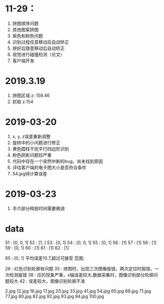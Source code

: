 # 11-29：
1. 拼图顺序问题
2. 其他图案拼图
3. 紫色和粉色问题
4. 识别过程任意移动后自动矫正
5. 拼好后随意移动后自动矫正
6. 视觉进行碰撞检测（论文）
7. 客户端开发

# 2019.3.19
1. 拼图区域 z: 159.46
2. 抓取 z:154

# 2019-03-20
1. x, y, z误差重新调整
2. 旋转中的小问题进行修正
3. 黄色圆柱干扰平行四边形识别
4. 粉色阴影问题较严重
5. 代码中存在一个突然中断的bug，尚未找到原因
6. 评估客户端的电子图大小是否符合条件
7. 54.jpg待计算误差

# 2019-03-23
1. 手爪部分释放时间需要微调





# data

51 : [0, 0, 1]
52 : [1, ]
53 : [0, 1]
54 : [0, 0, 1]
55 : [0, 1]
56 : [1]
57 : [1]
58 : [1]
59 : [0, 1]
60 : [1]
61 : [1]
62 : [1]

65 : [0, 1]  平均误差10.7,超过可接受 范围; 

26 : 红色识别轮廓有问题
35 : 拼图时，出现三次图像报错，两次定位时报错，一次检测报错
38 : 压的现象严重，x轴误差较大,数据采集时，图像识别部分轮廓问题较大
42 : 误差较大，图像识别轮廓不准

2.jpg
12.jpg
16.jpg
17.jpg
20.jpg
33.jpg
41.jpg
54.jpg
65.jpg
69.jpg
71.jpg
77.jpg
80.jpg
82.jpg
92.jpg
93.jpg
94.jpg
100.jpg




